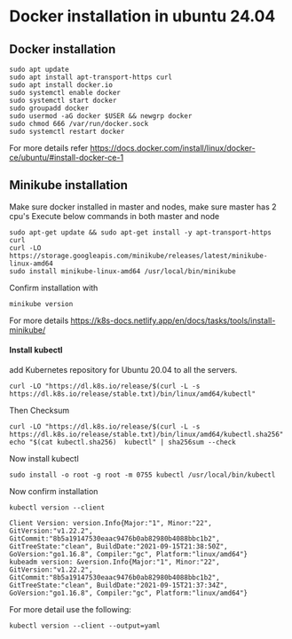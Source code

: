  # Docker installation in ubuntu 24.04
   
 ## Docker installation
```
sudo apt update
sudo apt install apt-transport-https curl
sudo apt install docker.io
sudo systemctl enable docker
sudo systemctl start docker
sudo groupadd docker
sudo usermod -aG docker $USER && newgrp docker
sudo chmod 666 /var/run/docker.sock
sudo systemctl restart docker
```
For more details refer  https://docs.docker.com/install/linux/docker-ce/ubuntu/#install-docker-ce-1 

## Minikube installation

Make sure docker installed in master and nodes, make sure master has 2 cpu's 
Execute below commands in both master and node
```
sudo apt-get update && sudo apt-get install -y apt-transport-https curl
curl -LO https://storage.googleapis.com/minikube/releases/latest/minikube-linux-amd64
sudo install minikube-linux-amd64 /usr/local/bin/minikube
 ```
Confirm installation with
```
minikube version
```
For more details https://k8s-docs.netlify.app/en/docs/tasks/tools/install-minikube/

#### Install kubectl

add Kubernetes repository for Ubuntu 20.04 to all the servers.
```
curl -LO "https://dl.k8s.io/release/$(curl -L -s https://dl.k8s.io/release/stable.txt)/bin/linux/amd64/kubectl"
```
Then Checksum
```
curl -LO "https://dl.k8s.io/release/$(curl -L -s https://dl.k8s.io/release/stable.txt)/bin/linux/amd64/kubectl.sha256"
echo "$(cat kubectl.sha256)  kubectl" | sha256sum --check
```
Now install kubectl
```
sudo install -o root -g root -m 0755 kubectl /usr/local/bin/kubectl
```
Now confirm installation
```
kubectl version --client
```
```
Client Version: version.Info{Major:"1", Minor:"22", GitVersion:"v1.22.2", GitCommit:"8b5a19147530eaac9476b0ab82980b4088bbc1b2", GitTreeState:"clean", BuildDate:"2021-09-15T21:38:50Z", GoVersion:"go1.16.8", Compiler:"gc", Platform:"linux/amd64"}
kubeadm version: &version.Info{Major:"1", Minor:"22", GitVersion:"v1.22.2", GitCommit:"8b5a19147530eaac9476b0ab82980b4088bbc1b2", GitTreeState:"clean", BuildDate:"2021-09-15T21:37:34Z", GoVersion:"go1.16.8", Compiler:"gc", Platform:"linux/amd64"}
```
For more detail use the following:
```
kubectl version --client --output=yaml
